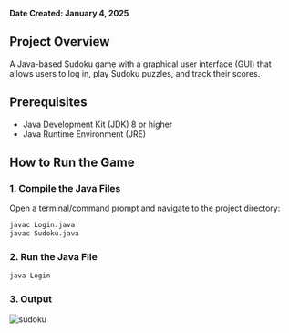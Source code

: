 **Date Created: January 4, 2025**

## Project Overview
A Java-based Sudoku game with a graphical user interface (GUI) that allows users to log in, play Sudoku puzzles, and track their scores.

## Prerequisites
- Java Development Kit (JDK) 8 or higher
- Java Runtime Environment (JRE)

## How to Run the Game

### 1. Compile the Java Files
Open a terminal/command prompt and navigate to the project directory:
````bash
javac Login.java
javac Sudoku.java
````
### 2. Run the Java File
```bash
java Login
```
### 3. Output
![sudoku](https://github.com/user-attachments/assets/4557c366-5446-4e88-9de3-9a99e9bb47ea)



